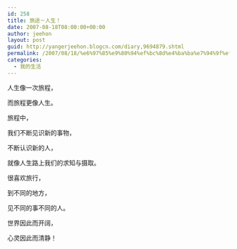 ```yaml
---
id: 258
title: 旅途－人生！
date: 2007-08-18T08:00:00+00:00
author: jeehon
layout: post
guid: http://yangerjeehon.blogcn.com/diary,9694879.shtml
permalink: /2007/08/18/%e6%97%85%e9%80%94%ef%bc%8d%e4%ba%ba%e7%94%9f%ef%bc%81/
categories:
  - 我的生活
---
```

人生像一次旅程，
  
而旅程更像人生。
  
旅程中，
  
我们不断见识新的事物，
  
不断认识新的人，
  
就像人生路上我们的求知与摄取。
  
很喜欢旅行，
  
到不同的地方，
  
见不同的事不同的人。
  
世界因此而开阔，
  
心灵因此而清静！
